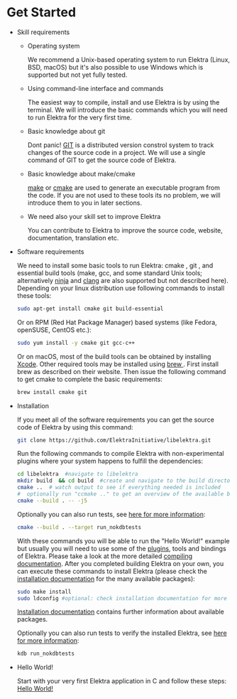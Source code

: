 # Get Started

- Skill requirements

  - Operating system

    We recommend a Unix-based operating system to run Elektra (Linux, BSD, macOS) but it's also possible to use Windows which is supported but not yet fully tested.

  - Using command-line interface and commands

    The easiest way to compile, install and use Elektra is by using the terminal. We will introduce the basic commands which you will need to run Elektra for the very first time.

  - Basic knowledge about git

    Dont panic! [GIT](https://git-scm.com/) is a distributed version constrol system to track changes of the source code in a project. We will use a single command of GIT to get
    the source code of Elektra.

  - Basic knowledge about make/cmake

    [make](https://www.gnu.org/software/make/) or [cmake](https://cmake.org/) are used to generate an executable program from the code. If you are not used to these tools its no problem, we will introduce them to you in later sections.

  - We need also your skill set to improve Elektra

    You can contribute to Elektra to improve the source code, website, documentation, translation etc.

- Software requirements

  We need to install some basic tools to run Elektra: cmake , git , and essential build tools (make, gcc, and some standard Unix tools; alternatively [ninja](https://ninja-build.org/) and [clang](https://clang.llvm.org/index.html) are also supported but not described here). Depending on your linux distribution use following commands to install these tools:

  ```sh
  sudo apt-get install cmake git build-essential
  ```

  Or on RPM (Red Hat Package Manager) based systems (like Fedora, openSUSE, CentOS etc.):

  ```sh
  sudo yum install -y cmake git gcc-c++
  ```

  Or on macOS, most of the build tools can be obtained by installing [Xcode](https://developer.apple.com/xcode/). Other required tools may be installed using [brew ](https://brew.sh/). First install brew as described on their website. Then issue the following command to get cmake to complete the basic requirements:

  ```sh
  brew install cmake git
  ```

- Installation

  If you meet all of the software requirements you can get the source code of Elektra by using this command:

  ```sh
  git clone https://github.com/ElektraInitiative/libelektra.git
  ```

  Run the following commands to compile Elektra with non-experimental plugins where your system happens to fulfill the dependencies:

  ```sh
  cd libelektra  #navigate to libelektra
  mkdir build  && cd build  #create and navigate to the build directory
  cmake ..  # watch output to see if everything needed is included
  #  optionally run "ccmake .." to get an overview of the available build settings (needs cmake-curses-gui)
  cmake --build . -- -j5
  ```

  Optionally you can also run tests, see [here for more information](/doc/TESTING.md):

  ```sh
  cmake --build . --target run_nokdbtests
  ```

  With these commands you will be able to run the "Hello World!" example but usually you will need to use some of the [plugins](/src/plugins/README.md), tools and bindings of Elektra. Please take a look at the more detailed [compiling documentation](/doc/COMPILE.md). After you completed building Elektra on your own, you can execute these commands to install Elektra (please check the [installation documentation](/doc/INSTALL.md) for the many available packages):

  ```sh
  sudo make install
  sudo ldconfig #optional: check installation documentation for more information
  ```

  [Installation documentation](/doc/INSTALL.md) contains further information about available packages.

  Optionally you can also run tests to verify the installed Elektra, see [here for more information](/doc/TESTING.md):

  ```sh
  kdb run_nokdbtests
  ```

- Hello World!

  Start with your very first Elektra application in C and follow these steps:
  [Hello World!](/doc/tutorials/hello-elektra.md)
